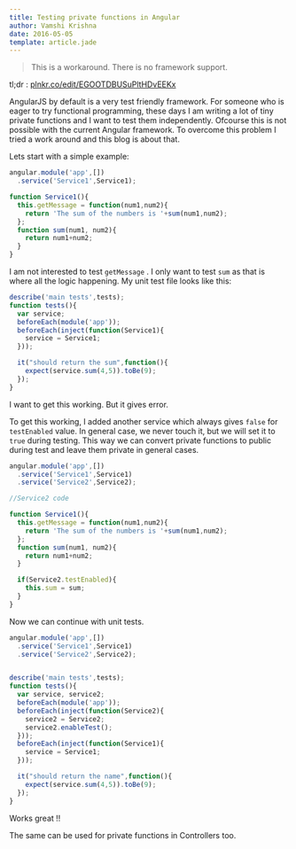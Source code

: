 ```yaml
---
title: Testing private functions in Angular
author: Vamshi Krishna
date: 2016-05-05
template: article.jade
---
```


>This is a workaround. There is no framework support.

tl;dr : [plnkr.co/edit/EGOOTDBUSuPltHDvEEKx](https://plnkr.co/edit/EGOOTDBUSuPltHDvEEKx?p=preview)


AngularJS by default is a very test friendly framework. For someone who is eager to try functional programming, these days I am writing a lot of tiny private functions and I want to test them independently. Ofcourse this is not possible with the current Angular framework. To overcome this problem I tried a work around and this blog is about that.

Lets start with a simple example:

```js
angular.module('app',[])
  .service('Service1',Service1);

function Service1(){
  this.getMessage = function(num1,num2){
    return 'The sum of the numbers is '+sum(num1,num2);
  };
  function sum(num1, num2){
    return num1+num2;
  }
}
```

I am not interested to test `getMessage` . I only want to test `sum` as that is where all the logic happening. My unit test file looks like this:

```js
describe('main tests',tests);
function tests(){
  var service;
  beforeEach(module('app'));
  beforeEach(inject(function(Service1){
    service = Service1;
  }));

  it("should return the sum",function(){
    expect(service.sum(4,5)).toBe(9);
  });
}
```

I want to get this working. But it gives error.

To get this working, I added another service which always gives `false` for `testEnabled` value. In general case, we never touch it, but we will set it to `true` during testing. This way we can convert private functions to public during test and leave them private in general cases.

```js
angular.module('app',[])
  .service('Service1',Service1)
  .service('Service2',Service2);

//Service2 code

function Service1(){
  this.getMessage = function(num1,num2){
    return 'The sum of the numbers is '+sum(num1,num2);
  };
  function sum(num1, num2){
    return num1+num2;
  }

  if(Service2.testEnabled){
    this.sum = sum;
  }
}
```

Now we can continue with unit tests.

```js
angular.module('app',[])
  .service('Service1',Service1)
  .service('Service2',Service2);


describe('main tests',tests);
function tests(){
  var service, service2;
  beforeEach(module('app'));
  beforeEach(inject(function(Service2){
    service2 = Service2;
    service2.enableTest();
  }));
  beforeEach(inject(function(Service1){
    service = Service1;
  }));

  it("should return the name",function(){
    expect(service.sum(4,5)).toBe(9);
  });
}
```

Works great !!

The same can be used for private functions in Controllers too.
